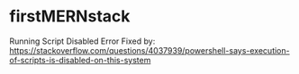 # firstMERNstack




Running Script Disabled Error Fixed by:
https://stackoverflow.com/questions/4037939/powershell-says-execution-of-scripts-is-disabled-on-this-system
